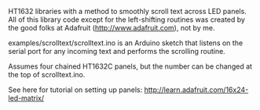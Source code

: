 HT1632 libraries with a method to smoothly scroll text across LED panels. All of this library code except for the left-shifting routines was created by the good folks at Adafruit (http://www.adafruit.com), not by me.

examples/scrolltext/scrolltext.ino is an Arduino sketch that listens on the serial port for any incoming text and performs the scrolling routine.

Assumes four chained HT1632C panels, but the number can be changed at the top of scrolltext.ino.

See here for tutorial on setting up panels: http://learn.adafruit.com/16x24-led-matrix/
